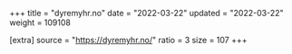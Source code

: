 +++
title = "dyremyhr.no"
date = "2022-03-22"
updated = "2022-03-22"
weight = 109108

[extra]
source = "https://dyremyhr.no/"
ratio = 3
size = 107
+++

